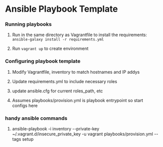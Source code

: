 # Ansible Playbook Template

### Running playbooks
1. Run in the same directory as Vagrantfile to install the requirements:
``` ansible-galaxy install -r requirements.yml ```

1. Run ```vagrant up``` to create environment

### Configuring playbook template

1. Modify Vagrantfile, inventory to match hostnames and IP addys

1. Update requirements.yml to include necessary roles

1. update ansible.cfg for current roles_path, etc

1. Assumes playbooks/provision.yml is playbook entrypoint so start configs here

### handy ansible commands

1. ansible-playbook -i inventory --private-key ~/.vagrant.d/insecure_private_key -u vagrant playbooks/provision.yml --tags setup 
